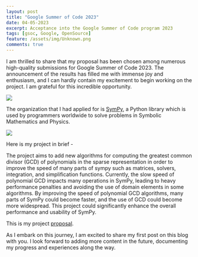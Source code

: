 ```yaml
---
layout: post
title: "Google Summer of Code 2023"
date: 04-05-2023
excerpt: Acceptance into the Google Summer of Code program 2023
tags: [gsoc, Google, OpenSource]
feature: /assets/img/Unknown.png
comments: true
---
```



I am thrilled to share that my proposal has been chosen among numerous high-quality submissions for Google Summer of Code 2023. The announcement of the results has filled me with immense joy and enthusiasm, and I can hardly contain my excitement to begin working on the project. I am grateful for this incredible opportunity.

<img src="{{site.baseurl}}/assets/img/Unknown.png">

The organization that I had applied for is [SymPy](https://www.sympy.org/en/index.html), a Python library which is used by programmers worldwide to solve problems in Symbolic Mathematics and Physics. 
 
<img src="{{site.baseurl}}/assets/img/Sympy.png">

Here is my project in brief - 

The project aims to add new algorithms for computing the greatest common divisor (GCD) of polynomials in the sparse representation in order to improve the speed of many parts of sympy such as matrices, solvers, integration, and simplification functions. Currently, the slow speed of polynomial GCD impacts many operations in SymPy, leading to heavy performance penalties and avoiding the use of domain elements in some algorithms. By improving the speed of polynomial GCD algorithms, many parts of SymPy could become faster, and the use of GCD could become more widespread. This project could significantly enhance the overall performance and usability of SymPy.

This is my project [proposal](https://drive.google.com/file/d/1Xlf72ABH68kb3BT8MISgH9MNIUej-lGo/view?usp=share_link).

As I embark on this journey, I am excited to share my first post on this blog with you. I look forward to adding more content in the future, documenting my progress and experiences along the way.

